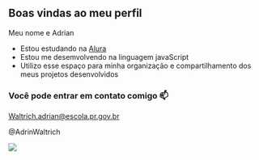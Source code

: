 ## Boas vindas ao meu perfil

Meu nome e Adrian

- Estou estudando na [Alura](https://www.alura.com.br)
- Estou me desemvolvendo na linguagem javaScript
- Utilizo esse espaço para minha organização e compartilhamento dos meus projetos desenvolvidos

### Você pode entrar em contato comigo 📫

Waltrich.adrian@escola.pr.gov.br

@AdrinWaltrich

![](https://media.tenor.com/iMDMIYdDIwwAAAAM/star-wars-darth-vader.gif)

